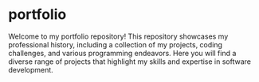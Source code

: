 # portfolio
Welcome to my portfolio repository! This repository showcases my professional history, including a collection of my projects, coding challenges, and various programming endeavors. Here you will find a diverse range of projects that highlight my skills and expertise in software development.
